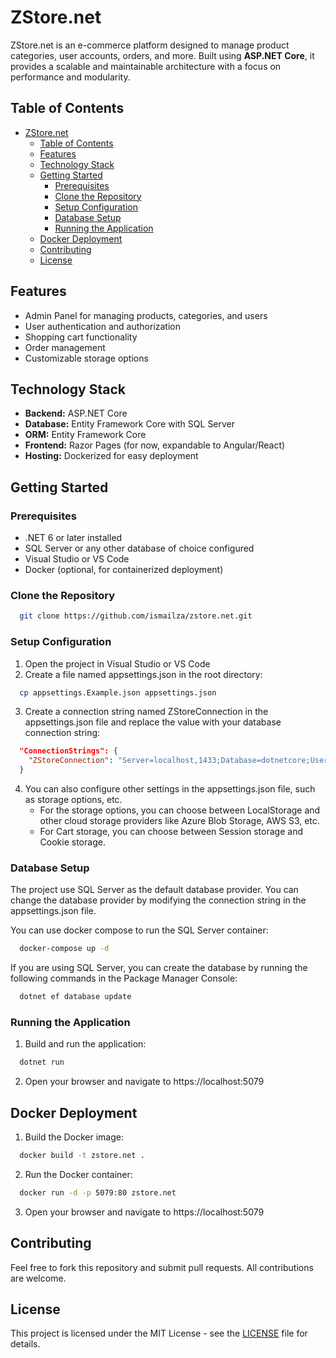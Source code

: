 # ZStore.net

ZStore.net is an e-commerce platform designed to manage product categories, user accounts, orders, and more. Built using **ASP.NET Core**, it provides a scalable and maintainable architecture with a focus on performance and modularity.

## Table of Contents
- [ZStore.net](#zstorenet)
  - [Table of Contents](#table-of-contents)
  - [Features](#features)
  - [Technology Stack](#technology-stack)
  - [Getting Started](#getting-started)
    - [Prerequisites](#prerequisites)
    - [Clone the Repository](#clone-the-repository)
    - [Setup Configuration](#setup-configuration)
    - [Database Setup](#database-setup)
    - [Running the Application](#running-the-application)
  - [Docker Deployment](#docker-deployment)
  - [Contributing](#contributing)
  - [License](#license)

## Features
- Admin Panel for managing products, categories, and users
- User authentication and authorization
- Shopping cart functionality
- Order management
- Customizable storage options

## Technology Stack
- **Backend:** ASP.NET Core
- **Database:** Entity Framework Core with SQL Server
- **ORM:** Entity Framework Core
- **Frontend:** Razor Pages (for now, expandable to Angular/React)
- **Hosting:** Dockerized for easy deployment

## Getting Started

### Prerequisites
- .NET 6 or later installed
- SQL Server or any other database of choice configured
- Visual Studio or VS Code
- Docker (optional, for containerized deployment)

### Clone the Repository
  ```bash
    git clone https://github.com/ismailza/zstore.net.git
  ```
### Setup Configuration
1. Open the project in Visual Studio or VS Code
2. Create a file named appsettings.json in the root directory:
  ```bash
    cp appsettings.Example.json appsettings.json
  ```
3. Create a connection string named ZStoreConnection in the appsettings.json file and replace the value with your database connection string:
  ```json
    "ConnectionStrings": {
      "ZStoreConnection": "Server=localhost,1433;Database=dotnetcore;User Id=sa;Password=;Trusted_Connection=True;TrustServerCertificate=True;Integrated Security=False;MultipleActiveResultSets=true"
    }
  ```
4. You can also configure other settings in the appsettings.json file, such as storage options, etc.
   - For the storage options, you can choose between LocalStorage and other cloud storage providers like Azure Blob Storage, AWS S3, etc.
   - For Cart storage, you can choose between Session storage and Cookie storage.

### Database Setup
The project use SQL Server as the default database provider. You can change the database provider by modifying the connection string in the appsettings.json file.

You can use docker compose to run the SQL Server container:
  ```bash
    docker-compose up -d
  ```
If you are using SQL Server, you can create the database by running the following commands in the Package Manager Console:
  ```bash
    dotnet ef database update
  ```

### Running the Application
1. Build and run the application:
  ```bash
    dotnet run
  ```
2. Open your browser and navigate to https://localhost:5079

## Docker Deployment
1. Build the Docker image:
  ```bash
    docker build -t zstore.net .
  ```
2. Run the Docker container:
  ```bash
    docker run -d -p 5079:80 zstore.net
  ```
3. Open your browser and navigate to https://localhost:5079

## Contributing
Feel free to fork this repository and submit pull requests. All contributions are welcome.

## License
This project is licensed under the MIT License - see the [LICENSE](LICENSE) file for details.
